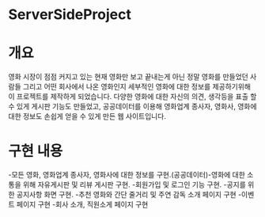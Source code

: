 # ServerSideProject

# 개요
영화 시장이 점점 커지고 있는 현재 영화만 보고 끝내는게 아닌 정말 영화를 만들었던 사람들 그리고 어떤 회사에서 나온 영화인지 세부적인 영화에 대한 정보를 제공하기위해 이 프로젝트를 제작하게 되었습니다. 다양한 영화에 대한 자신의 의견, 생각등을 표출 할 수 있게 게시판 기능도 만들었고, 공공데이터를 이용해 영화업계 종사자, 영화사, 영화에 대한 정보도 손쉽게 얻을 수 있게 만든 웹 사이트입니다.

# 구현 내용
-모든 영화, 영화업계 종사자, 영화사에 대한 정보를 구현.(공공데이터)-영화에 대한 소통을 위해 자유게시판 및 리뷰 게시판 구현.
-회원가입 및 로그인 기능 구현.
-공지를 위한 공지사항 화면 구현.
-추천 영화와 간단 줄거리 및 주연 감독 소개 페이지 구현
-이벤트 페이지 구현
-회사 소개, 직원소게 페이지 구현
